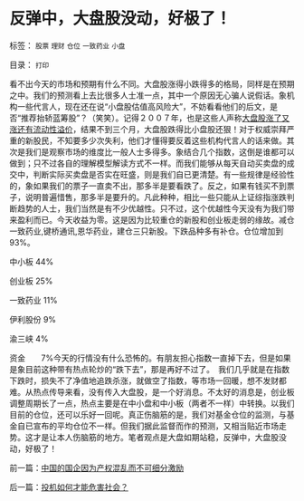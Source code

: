 # 反弹中，大盘股没动，好极了！

标签： `股票` `理财` `仓位` `一致药业` `小盘` 

目录： `打印`

看不出今天的市场和预期有什么不同。大盘股涨得小跌得多的格局，同样是在预期之中。我们的预测看上去比很多人士准一点，其中一个原因无心骗人说假话。象机构一些代言人，现在还在说“小盘股估值高风险大”，不妨看看他们的后文，是否“推荐抬轿蓝筹股”？（笑笑）。记得２００７年，也是这些人声称[大盘股涨了又涨还有流动性溢价](../../../2009/10/16/大盘股溢价和中国股市大起大落.md)，结果不到三个月，大盘股跌得比小盘股还狠！对于权威崇拜严重的新股民，不知要多少次失利，他们才懂得要反着这些机构代言人的话来做。其次是我们是观察市场的维度比一般人士多得多。象结合几个指数，这倒是谁都可以做到；只不过各自的理解模型解读方式不一样。而我们能够从每天自动买卖盘的成交中，判断实际买卖盘是否实在旺盛，则是我们自已更清楚。有一些规律是经验性的，象如果我们的票子一直卖不出，那多半是要看跌了。反之，如果有钱买不到票子，说明普遍惜售，那多半是要升的。凡此种种，相比一些只能从上证综指涨跌判断趋势的人士，我们当然是有不少优越性。只不过，这个优越性今天没有为我们带来盈利而已。今天收益为零。这是因为比较重仓的新股和创业板走弱的缘故。减仓一致药业,键桥通讯,恩华药业，建仓三只新股。下跌品种多有补仓。仓位增加到93%。

中小板 44%

创业板 25%

一致药业 11%

伊利股份 9%

渝三峡 4%

资金　　7%今天的行情没有什么恐怖的。有朋友担心指数一直掉下去，但是如果是象目前这种带有热点轮炒的“跌下去”，那是再好不过了。　我们几乎就是在指数下跌时，损失不了净值地追跌杀涨，就做空了指数，等市场一回暖，想不发财都难。从热点传导来看，没有传入大盘股，是一个好消息。不太好的消息是，创业板调整周期长了一点，热点主要是在中小盘和中小板（两者不一样）中转换。以我们目前的仓位，还可以乐好一回呢。真正伤脑筋的是，我们对基金仓位的监测，与基金自已宣布的平均仓位不一样。但我们据此监督而作的预测，又相当贴近市场走势。这才是让本人伤脑筋的地方。笔者观点是大盘如期站稳，反弹中，大盘股没动，好极了！

前一篇：[中国的国企因为产权混乱而不可细分激励](../../../2010/1/27/中国的国企因为产权混乱而不可细分激励.md)

后一篇：[投机如何才能危害社会？](../../../2010/1/28/投机如何才能危害社会？.md)